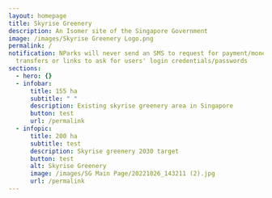```yaml
---
layout: homepage
title: Skyrise Greenery
description: An Isomer site of the Singapore Government
image: /images/Skyrise Greenery Logo.png
permalink: /
notification: NParks will never send an SMS to request for payment/money
  transfers or links to ask for users' login credentials/passwords
sections:
  - hero: {}
  - infobar:
      title: 155 ha
      subtitle: " "
      description: Existing skyrise greenery area in Singapore
      button: test
      url: /permalink
  - infopic:
      title: 200 ha
      subtitle: test
      description: Skyrise greenery 2030 target
      button: test
      alt: Skyrise Greenery
      image: /images/SG Main Page/20221026_143211 (2).jpg
      url: /permalink
---
```

